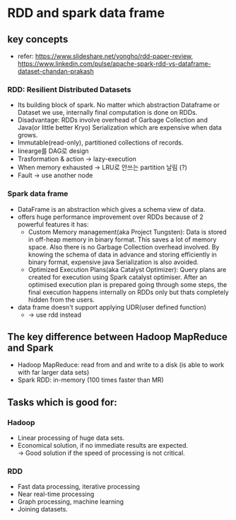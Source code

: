 # RDD and spark data frame

## key concepts
* refer:  https://www.slideshare.net/yongho/rdd-paper-review, https://www.linkedin.com/pulse/apache-spark-rdd-vs-dataframe-dataset-chandan-prakash

### RDD: Resilient Distributed Datasets
* Its building block of spark. No matter which abstraction Dataframe or Dataset we use, internally final computation is done on RDDs. 
* Disadvantage: RDDs involve overhead of Garbage Collection and Java(or little better Kryo) Serialization which are expensive when data grows.
* Immutable(read-only), partitioned collections of records. 
* linearge를 DAG로 design
* Trasformation & action -> lazy-execution
* When memory exhausted -> LRU로 안쓰는 partition 날림 (?)
* Fault -> use another node

### Spark data frame
* DataFrame is an abstraction which gives a schema view of data.
* offers huge performance improvement over RDDs because of 2 powerful features it has: 
  * Custom Memory management(aka Project Tungsten): Data is stored in off-heap memory in binary format. This saves a lot of memory space. Also there is no Garbage Collection overhead involved. By knowing the schema of data in advance and storing efficiently in binary format, expensive java Serialization is also avoided.
  * Optimized Execution Plans(aka Catalyst Optimizer): Query plans are created for execution using Spark catalyst optimiser. After an optimised execution plan is prepared going through some steps, the final execution happens internally on RDDs only but thats completely hidden from the users.
* data frame doesn't support applying UDR(user defined function)
  * -> use rdd instead


## The key difference between Hadoop MapReduce and Spark
* Hadoop MapReduce: read from and and write to a disk (is able to work with far larger data sets)
* Spark RDD: in-memory (100 times faster than MR)

## Tasks which is good for:
### Hadoop
* Linear processing of huge data sets. 
* Economical solution, if no immediate results are expected.  
  -> Good solution if the speed of processing is not critical. 

### RDD
* Fast data processing, iterative processing
* Near real-time processing
* Graph processing, machine learning
* Joining datasets. 
